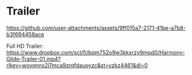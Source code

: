 # Trailer

https://github.com/user-attachments/assets/9ff015a7-2171-41be-a7b8-b3f694458ace

Full HD Trailer: https://www.dropbox.com/scl/fi/bqm752o9w3kkxrzy9mpd0/Harmony-Glide-Trailer-01.mp4?rlkey=woyqnns2l7mca9zrqfdauoyzc&st=vzkz4461&dl=0
